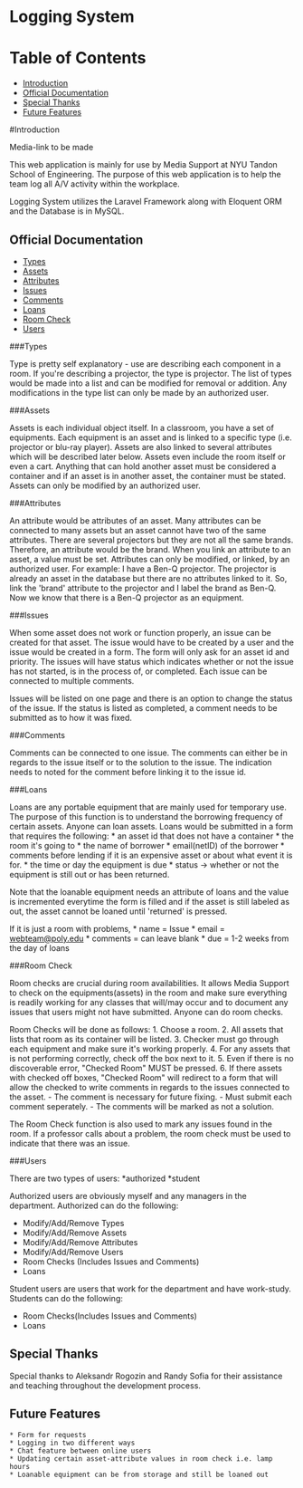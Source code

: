 # Logging System

# Table of Contents
- [Introduction](#intro)
- [Official Documentation](#official)
- [Special Thanks](#thanks)
- [Future Features](#future)

#<a name="intro"></a>Introduction

Media-link to be made

This web application is mainly for use by Media Support at NYU Tandon School of Engineering. The purpose of this web application is to help the team log all A/V activity within the workplace. 

Logging System utilizes the Laravel Framework along with Eloquent ORM and the Database is in MySQL. 


## <a name="official"></a>Official Documentation

- [Types](#types)
- [Assets](#assets)
- [Attributes](#attributes)
- [Issues](#issues)
- [Comments](#comments)
- [Loans](#loans)
- [Room Check](#roomcheck)
- [Users](#users)

###<a name="types"></a>Types

Type is pretty self explanatory - use are describing each component in a room. If you're describing a projector, the type is projector. The list of types would be made into a list and can be modified for removal or addition. Any modifications in the type list can only be made by an authorized user.

###<a name="assets"></a>Assets

Assets is each individual object itself. In a classroom, you have a set of equipments. Each equipment is an asset and is linked to a specific type (i.e. projector or blu-ray player). Assets are also linked to several attributes which will be described later below. Assets even include the room itself or even a cart. Anything that can hold another asset must be considered a container and if an asset is in another asset, the container must be stated. Assets can only be modified by an authorized user.

###<a name="attributes"></a>Attributes

An attribute would be attributes of an asset. Many attributes can be connected to many assets but an asset cannot have two of the same attributes. There are several projectors but they are not all the same brands. Therefore, an attribute would be the brand. When you link an attribute to an asset, a value must be set. Attributes can only be modified, or linked, by an authorized user.
For example: I have a Ben-Q projector. The projector is already an asset in the database but there are no attributes linked to it. So, link the 'brand' attribute to the projector and I label the brand as Ben-Q. Now we know that there is a Ben-Q projector as an equipment. 

###<a name="issues"></a>Issues

When some asset does not work or function properly, an issue can be created for that asset. The issue would have to be created by a user and the issue would be created in a form. The form will only ask for an asset id and priority. The issues will have status which indicates whether or not the issue has not started, is in the process of, or completed. Each issue can be connected to multiple comments.

Issues will be listed on one page and there is an option to change the status of the issue. If the status is listed as completed, a comment needs to be submitted as to how it was fixed.

###<a name="comments"></a>Comments

Comments can be connected to one issue. The comments can either be in regards to the issue itself or to the solution to the issue. The indication needs to noted for the comment before linking it to the issue id.

###<a name="loans"></a>Loans

Loans are any portable equipment that are mainly used for temporary use. The purpose of this function is to understand the borrowing frequency of certain assets. Anyone can loan assets.
Loans would be submitted in a form that requires the following:
	* an asset id that does not have a container 
	* the room it's going to
	* the name of borrower
	* email(netID) of the borrower
	* comments before lending if it is an expensive asset or about what event it is for. 
	* the time or day the equipment is due
	* status -> whether or not the equipment is still out or has been returned. 

Note that the loanable equipment needs an attribute of loans and the value is incremented everytime the form is filled and if the asset is still labeled as out, the asset cannot be loaned until 'returned' is pressed.


If it is just a room with problems, 
	* name = Issue 
	* email = webteam@poly.edu
	* comments = can leave blank
	* due = 1-2 weeks from the day of loans

###<a name="roomcheck"></a>Room Check

Room checks are crucial during room availabilities. It allows Media Support to check on the equipments(assets) in the room and make sure everything is readily working for any classes that will/may occur and to document any issues that users might not have submitted. Anyone can do room checks.

Room Checks will be done as follows:
	1. Choose a room.
	2. All assets that lists that room as its container will be listed.
	3. Checker must go through each equipment and make sure it's working properly.
	4. For any assets that is not performing correctly, check off the box next to it.
	5. Even if there is no discoverable error, "Checked Room"  MUST be pressed. 
	6. If there assets with checked off boxes, "Checked Room" will redirect to a form that will allow the checked to write comments in regards to the issues connected to the asset.
		- The comment is necessary for future fixing. 
		- Must submit each comment seperately. 
		- The comments will be marked as not a solution.

The Room Check function is also used to mark any issues found in the room. If a professor calls about a problem, the room check must be used to indicate that there was an issue.  

###<a name="users"></a>Users

There are two types of users:
*authorized
*student

Authorized users are obviously myself and any managers in the department. Authorized can do the following:
* Modify/Add/Remove Types
* Modify/Add/Remove Assets
* Modify/Add/Remove Attributes
* Modify/Add/Remove Users
* Room Checks (Includes Issues and Comments)
* Loans

Student users are users that work for the department and have work-study. Students can do the following:
* Room Checks(Includes Issues and Comments)
* Loans



## <a name="thanks"></a>Special Thanks

Special thanks to Aleksandr Rogozin and Randy Sofia for their assistance and teaching throughout the development process.

## <a name="future"></a>Future Features

	* Form for requests
	* Logging in two different ways
	* Chat feature between online users
	* Updating certain asset-attribute values in room check i.e. lamp hours
	* Loanable equipment can be from storage and still be loaned out


